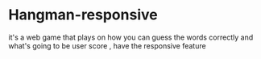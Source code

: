 # Hangman-responsive
it's a web game that plays on how you can guess the words correctly and what's going to be user score , have the responsive feature 
